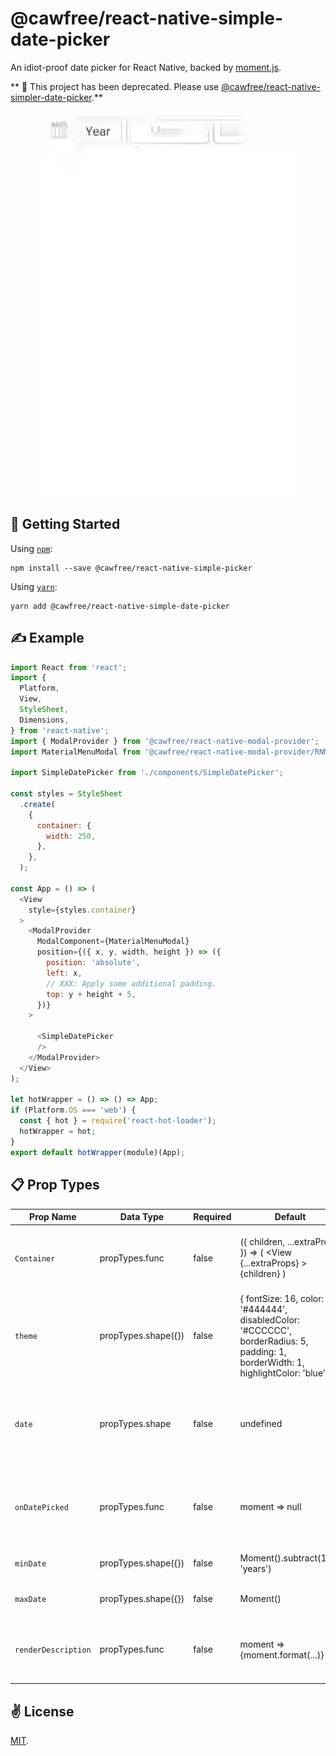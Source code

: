 # @cawfree/react-native-simple-date-picker
An idiot-proof date picker for React Native, backed by [moment.js](https://github.com/moment/moment).

** 🚨 This project has been deprecated. Please use [@cawfree/react-native-simpler-date-picker](https://github.com/cawfree/react-native-simpler-date-picker).**

<p align="center">
  <img src="./bin/out.gif" alt="@cawfree/react-native-simple-date-picker" width="406" height="616">
</p>

## 🚀 Getting Started

Using [`npm`]():
```
npm install --save @cawfree/react-native-simple-picker
```

Using [`yarn`]():
```
yarn add @cawfree/react-native-simple-date-picker
```

## ✍️ Example

```javascript
import React from 'react';
import {
  Platform,
  View,
  StyleSheet,
  Dimensions,
} from 'react-native';
import { ModalProvider } from '@cawfree/react-native-modal-provider';
import MaterialMenuModal from '@cawfree/react-native-modal-provider/RNModalProvider/src/components/MaterialMenuModal';

import SimpleDatePicker from './components/SimpleDatePicker';

const styles = StyleSheet
  .create(
    {
      container: {
        width: 250,
      },
    },
  );

const App = () => (
  <View
    style={styles.container}
  >
    <ModalProvider
      ModalComponent={MaterialMenuModal}
      position={({ x, y, width, height }) => ({
        position: 'absolute',
        left: x,
        // XXX: Apply some additional padding.
        top: y + height + 5,
      })}
    >
    
      <SimpleDatePicker
      />
    </ModalProvider>
  </View>
);

let hotWrapper = () => () => App;
if (Platform.OS === 'web') {
  const { hot } = require('react-hot-loader');
  hotWrapper = hot;
}
export default hotWrapper(module)(App);
```

## 📋 Prop Types


| Prop Name             | Data Type             | Required  | Default                                                                                                                                           | Description                                                                                                                       |
|---------------------  |---------------------  |---------- |-------------------------------------------------------------------------------------------------------------------------------------------------- |---------------------------------------------------------------------------------------------------------------------------------- |
| `Container`           | propTypes.func        | false     | ({ children, ...extraProps }) => (   <View     {...extraProps}   >     {children}    </View> )                                                    | Defines the React Component instance to use when containing the DatePicker components.                                            |
| `theme`               | propTypes.shape({})   | false     | {   fontSize: 16,   color: '#444444',   disabledColor: '#CCCCCC',   borderRadius: 5,   padding: 1,   borderWidth: 1,   highlightColor: 'blue', }  | Defines some style configuration for the <SimpleDatePicker />.                                                                    |
| `date`                | propTypes.shape       | false     | undefined                                                                                                                                         | A moment object. Can be used to define the current date to render using the SimpleDatePicker, or can be left `null`/`undefined`.  |
| `onDatePicked`        | propTypes.func        | false     | moment => null                                                                                                                                    | Callback for when the user has finished selecting a date, or made an update to an existing date and that date is valid.           |
| `minDate`             | propTypes.shape({})   | false     | Moment().subtract(100, 'years')                                                                                                                   | The minimum allowable selectable date.                                                                                            |
| `maxDate`             | propTypes.shape({})   | false     | Moment()                                                                                                                                          | The maximum allowable selectable date.                                                                                            |
| `renderDescription`   | propTypes.func        | false     | moment => <Text>{moment.format(...)}</Text>                                                                                                       | A function that can be called to render a React component once a valid date has been selected.                                    |

## ✌️ License
[MIT](https://opensource.org/licenses/MIT).
